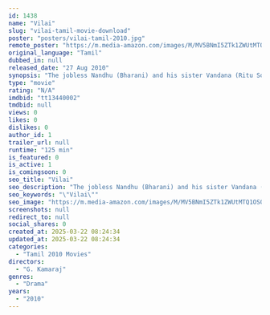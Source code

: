 ```yaml
---
id: 1438
name: "Vilai"
slug: "vilai-tamil-movie-download"
poster: "posters/vilai-tamil-2010.jpg"
remote_poster: "https://m.media-amazon.com/images/M/MV5BNmI5ZTk1ZWUtMTQ1OS00OGU4LWEwMDEtY2M2YTE4Zjk4MWYxXkEyXkFqcGdeQXVyMTEzNzg0Mjkx._V1_SX300.jpg"
original_language: "Tamil"
dubbed_in: null
released_date: "27 Aug 2010"
synopsis: "The jobless Nandhu (Bharani) and his sister Vandana (Ritu Soni) live in a village in Madurai with their parents. Nandhu and Vandana are constantly squabbling like kids. One day, Nandhu gets into a fight to save his friends and Van..."
type: "movie"
rating: "N/A"
imdbid: "tt13440002"
tmdbid: null
views: 0
likes: 0
dislikes: 0
author_id: 1
trailer_url: null
runtime: "125 min"
is_featured: 0
is_active: 1
is_comingsoon: 0
seo_title: "Vilai"
seo_description: "The jobless Nandhu (Bharani) and his sister Vandana (Ritu Soni) live in a village in Madurai with their parents. Nandhu and Vandana are constantly squabbling like kids. One day, Nandhu gets into a fight to save his friends and Van..."
seo_keywords: "\"Vilai\""
seo_image: "https://m.media-amazon.com/images/M/MV5BNmI5ZTk1ZWUtMTQ1OS00OGU4LWEwMDEtY2M2YTE4Zjk4MWYxXkEyXkFqcGdeQXVyMTEzNzg0Mjkx._V1_SX300.jpg"
screenshots: null
redirect_to: null
social_shares: 0
created_at: 2025-03-22 08:24:34
updated_at: 2025-03-22 08:24:34
categories:
  - "Tamil 2010 Movies"
directors:
  - "G. Kamaraj"
genres:
  - "Drama"
years:
  - "2010"
---
```

